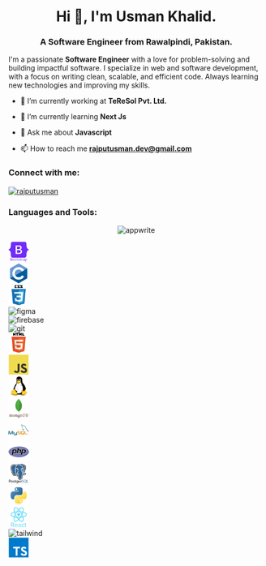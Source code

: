 <h1 align="center">Hi 👋, I'm Usman Khalid.</h1>
<h3 align="center">A Software Engineer from Rawalpindi, Pakistan.</h3>

I'm a passionate **Software Engineer** with a love for problem-solving and building impactful software. I specialize in web and software development, with a focus on writing clean, scalable, and efficient code. Always learning new technologies and improving my skills.



- 🔭 I’m currently working at **TeReSol Pvt. Ltd.**

- 🌱 I’m currently learning **Next Js**

- 💬 Ask me about **Javascript**

- 📫 How to reach me **rajputusman.dev@gmail.com**

  

<h3 align="left">Connect with me:</h3>
<p align="left">
<a href="https://linkedin.com/in/rajputusman" target="blank">
  <img align="center" src="https://raw.githubusercontent.com/rahuldkjain/github-profile-readme-generator/master/src/images/icons/Social/linked-in-alt.svg" alt="rajputusman" height="30" width="40" />
</a>
</p>



<h3 align="left">Languages and Tools:</h3>
<p align="center"> 
    <img src="https://www.vectorlogo.zone/logos/appwriteio/appwriteio-icon.svg" alt="appwrite" width="40" height="40" />
    <div width="12" />
    <img src="https://raw.githubusercontent.com/devicons/devicon/master/icons/bootstrap/bootstrap-plain-wordmark.svg" alt="bootstrap" width="40" height="40"/>
    <div width="12" />
    <img src="https://raw.githubusercontent.com/devicons/devicon/master/icons/c/c-original.svg" alt="c" width="40" height="40"/>
    <div width="12" />
    <img src="https://raw.githubusercontent.com/devicons/devicon/master/icons/css3/css3-original-wordmark.svg" alt="css3" width="40" height="40"/>
    <div width="12" />
    <img src="https://www.vectorlogo.zone/logos/figma/figma-icon.svg" alt="figma" width="40" height="40"/>
    <div width="12" />
    <img src="https://www.vectorlogo.zone/logos/firebase/firebase-icon.svg" alt="firebase" width="40" height="40"/>
    <div width="12" />
    <img src="https://www.vectorlogo.zone/logos/git-scm/git-scm-icon.svg" alt="git" width="40" height="40"/>
    <div width="12" />
    <img src="https://raw.githubusercontent.com/devicons/devicon/master/icons/html5/html5-original-wordmark.svg" alt="html5" width="40" height="40"/>
    <div width="12" />
    <img src="https://raw.githubusercontent.com/devicons/devicon/master/icons/javascript/javascript-original.svg" alt="javascript" width="40" height="40"/>
    <div width="12" />
    <img src="https://raw.githubusercontent.com/devicons/devicon/master/icons/linux/linux-original.svg" alt="linux" width="40" height="40"/>
    <div width="12" />
    <img src="https://raw.githubusercontent.com/devicons/devicon/master/icons/mongodb/mongodb-original-wordmark.svg" alt="mongodb" width="40" height="40"/>
    <div width="12" />
    <img src="https://raw.githubusercontent.com/devicons/devicon/master/icons/mysql/mysql-original-wordmark.svg" alt="mysql" width="40" height="40"/>
    <div width="12" />
    <img src="https://raw.githubusercontent.com/devicons/devicon/master/icons/php/php-original.svg" alt="php" width="40" height="40"/>
    <div width="12" />
    <img src="https://raw.githubusercontent.com/devicons/devicon/master/icons/postgresql/postgresql-original-wordmark.svg" alt="postgresql" width="40" height="40"/>
    <div width="12" />
    <img src="https://raw.githubusercontent.com/devicons/devicon/master/icons/python/python-original.svg" alt="python" width="40" height="40"/>
    <div width="12" />
    <img src="https://raw.githubusercontent.com/devicons/devicon/master/icons/react/react-original-wordmark.svg" alt="react" width="40" height="40"/>
    <div width="12" />
    <img src="https://www.vectorlogo.zone/logos/tailwindcss/tailwindcss-icon.svg" alt="tailwind" width="40" height="40"/>
    <div width="12" />
    <img src="https://raw.githubusercontent.com/devicons/devicon/master/icons/typescript/typescript-original.svg" alt="typescript" width="40" height="40" />
</p>

